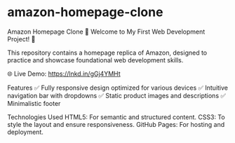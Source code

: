 # amazon-homepage-clone
Amazon Homepage Clone
🚀 Welcome to My First Web Development Project! 🚀

This repository contains a homepage replica of Amazon, designed to practice and showcase foundational web development skills.

🌐 Live Demo: https://lnkd.in/gGj4YMHt

Features
✅ Fully responsive design optimized for various devices
✅ Intuitive navigation bar with dropdowns
✅ Static product images and descriptions
✅ Minimalistic footer

Technologies Used
HTML5: For semantic and structured content.
CSS3: To style the layout and ensure responsiveness.
GitHub Pages: For hosting and deployment.
